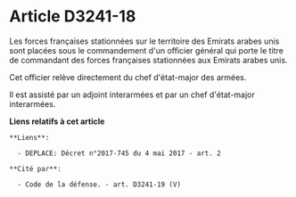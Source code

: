 # Article D3241-18

Les forces françaises stationnées sur le territoire des Emirats arabes unis sont placées sous le commandement d'un officier
général qui porte le titre de commandant des forces françaises stationnées aux Emirats arabes unis. 

Cet officier relève directement du chef d'état-major des armées. 

Il est assisté par un adjoint interarmées et par un chef d'état-major interarmées.

**Liens relatifs à cet article**

	**Liens**:

	  - DEPLACE: Décret n°2017-745 du 4 mai 2017 - art. 2

	**Cité par**:

	  - Code de la défense. - art. D3241-19 (V)

